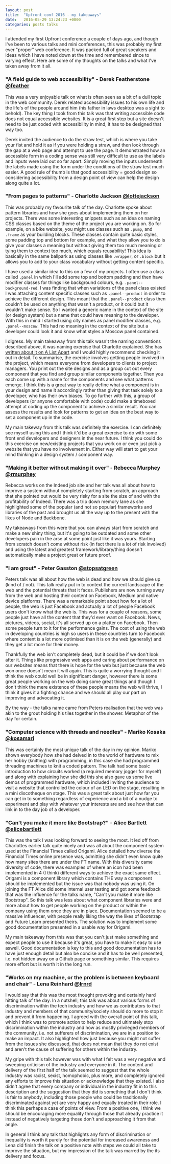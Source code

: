 ```yaml
---
layout: post
title:  "Upfront conf 2016 - my takeaways"
date:   2016-05-29 13:24:23 +0000
categories: posts talks
---
```


I attended my first Upfront conference a couple of days ago, and though I've been to various talks and mini conferences, this was probably my first ever "proper" web conference. It was packed full of great speakers and ideas which I have noted down at the time and remembered since to varying effect. Here are some of my thoughts on the talks and what I've taken away from it all.

### "A field guide to web accessibility" - Derek Featherstone [@feather](https://twitter.com/feather)
This was a very enjoyable talk on what is often seen as a bit of a dull topic in the web community. Derek related accessibility issues to his own life and the life's of the people around him (his father in laws desktop was a sight to behold). The key thing I took from this talk was that writing accessible code does not equal accessible websites. It is a great first step but a site doesn't need to be just coded with accessibility in mind, it has to be designed that way too. 

Derek invited the audience to do the straw test, which is where you take your fist and hold it as if you were holding a straw, and then look through the gap at a web page and attempt to use the page. It demonstrated how an accessible form in a coding sense was still very difficult to use as the labels and inputs were laid out so far apart. Simply moving the inputs underneath the labels made using the form under the conditions of the straw test much easier. A good rule of thumb is that good accessibility = good design so considering accessibility from a design point of view can help the design along quite a lot.

### "From pages to patterns" - Charlotte Jackson [@lottejackson](https://twitter.com/Lottejackson)
This was probably my favourite talk of the day. Charlotte spoke about pattern libraries and how she goes about implementing them on her projects. There was some interesting snippets such as an idea on naming CSS classes based on the theme of the project you are working on. So for example, on a bike website, you might use classes such as ``.pump``, and ``.frame`` as your building blocks. These classes contain quite basic styles, some padding top and bottom for example, and what they allow you to do is give your classes a meaning but without giving them too much meaning or tying them to context too much, which equals reusability! This idea is basically in the same ballpark as using classes like ``.wrapper``, or ``.block`` but it allows you to add to your class vocabulary without getting content specific. 

I have used a similar idea to this on a few of my projects. I often use a class called ``.panel`` in which I'll add some top and bottom padding and then have modifier classes for things like background colours, e.g. ``.panel--background-red``. I was finding that when variations of the panel class existed I was attaching content specific classes such as ``.panel--product`` in order to achieve the different design. This meant that the ``.panel--product`` class then couldn't be used on anything that wasn't a product, or it could but it wouldn't make sense. So I wanted a generic name in the context of the site (or design system) but a name that could have meaning to the developer. With this in mind I started using city names as panel modifier classes, e.g. ``.panel--moscow``. This had no meaning in the context of the site but a developer could look it and know what styles a Moscow panel contained.

I digress. My main takeaway from this talk wasn't the naming conventions described above, it was naming exercise that Charlotte explained. She has [written about it on A List Apart](http://alistapart.com/article/from-pages-to-patterns-an-exercise-for-everyone) and I would highly recommend checking it out in detail. To summarise, the exercise involves getting people involved in the project, which means everyone from developers to clients to project managers. You print out the site designs and as a group cut out every component that you find and group similar components together. Then you each come up with a name for the components and see what patterns emerge. I think this is a great way to really define what a component is in your design and name it accordingly rather than giving that task solely to a developer, who has their own biases. To go further with this, a group of developers (or anyone comfortable with code) could make a timeboxed attempt at coding up the component to achieve a similar result. You can assess the results and look for patterns to get an idea on the best way to set a component up in the code.

My main takeway from this talk was definitely the exercise. I can definitely see myself using this and I think it'd be a great exercise to do with some front end developers and designers in the near future. I think you could do this exercise on new/existing projects that you work on or even just pick a website that you have no involvement in. Either way will start to get your mind thinking in a design system / component way.

### "Making it better without making it over" - Rebecca Murphey [@rmurphey](https://twitter.com/rmurphey)
Rebecca works on the Indeed job site and her talk was all about how to improve a system without completely starting from scratch, an approach that she pointed out would be very risky for a site the size of and with the profitability of Indeed. There was a trip down memory lane as she highlighted some of the popular (and not so popular) frameworks and libraries of the past and brought us all the way up to the present with the likes of Node and Backbone.

My takeaways from this were that you can always start from scratch and make a new shiny thing, but it's going to be outdated and some other developers pain in the arse at some point just like it was yours. Starting from scratch doesn't come without risk (in fact there is a lot of risk involved) and using the latest and greatest framework/library/thing doesn't automatically make a project great or future proof.

### "I am grout" - Peter Gasston [@stopsatgreen](https://twitter.com/stopsatgreen)
Peters talk was all about how the web is dead and how we should give up (kind of / not). This talk really put in to context the current landscape of the web and the potential threats that it faces. Publishers are now turning away from the web and hosting their content on Facebook, Medium and native device platforms. There was a remarkable point about how for a lot of people, the web is just Facebook and actually a lot of people Facebook users don't know what the web is. This was for a couple of reasons, some people just have all the content that they'd ever want on Facebook. News, pictures, videos, social, it's all served up on a platter on Facebook. Then some people turn to it for the performance gains. The cost of using the web in developing countries is high so users in these countries turn to Facebook where content is a lot more optimised than it is on the web (generally) and they get a lot more for their money.

Thankfully the web isn't completely dead, but it could be if we don't look after it. Things like progressive web apps and caring about performance on our websites means that there is hope for the web but just because the web won once doesn't mean it will again. This is quite a worrying thought and I think the web could well be in significant danger, however there is some great people working on the web doing some great things and though I don't think the mere existence of these people means the web will thrive, I think it gives it a fighting chance and we should all play our part on improving and advocating it.

By the way - the talks name came from Peters realisation that the web was akin to the grout holding his tiles together in the shower. Metaphor of the day for certain.

### "Computer science with threads and needles" - Mariko Kosaka [@kosamari](https://twitter.com/kosamari)
This was certainly the most unique talk of the day in my opinion. Mariko shown everybody how she had delved in to the world of hardware to mix her hobby (knitting) with programming, in this case she had programmed threading machines to knit a coded pattern. The talk had some basic introduction to how circuits worked (a required memory jogger for myself) and along with explaining how she did this she also gave us some live demos of programmed hardware, which included inviting the audience to visit a website that controlled the colour of an LED on the stage, resulting in a mini discotheque on stage. This was a great talk about just how far you can get in to something regardless of experience and a bit of a nudge to experiment and play with whatever your interests are and see how that can link in to the day job of a developer.

### "Can't you make it more like Bootstrap?" - Alice Bartlett [@alicebartlett](https://twitter.com/alicebartlett)
This was the talk I was looking forward to seeing the most. It led off from Charlottes earlier talk quite nicely and was all about the component system used at the Financial Times called Origami. Alice detailed how diverse the Financial Times online presence was, admitting she didn't even know quite how many sites there are under the FT name. With this diversity came diversity of code, there was examples of where an icon had been implemented in 4 (I think) different ways to achieve the exact same effect. Origami is a component library which contains THE way a component should be implemented but the issue was that nobody was using it. On joining the FT Alice did some internal user testing and got some feedback that was the influence for the talks name, "Can't you make it more like Bootstrap". So this talk was less about what component libraries were and more about how to get people working on the product or within the company using them once they are in place. Documentation seemed to be a massive influencer, with people really liking the way the likes of Bootstrap and Future Learn presented theirs. The solution was to implement some good documentation presented in a usable way for Origami.

My main takeaway from this was that you can't just make something and expect people to use it because it's great, you have to make it easy to use aswell. Good documentation is key to this and good documentation has to have just enough detail but also be concise and it has to be well presented, i.e. not hidden away on a Github page or something similar. This requires more effort but is worth it in the long run.

### "Works on my machine, or the problem is between keyboard and chair" - Lena Reinhard [@lrnrd](https://twitter.com/lrnrd)
I would say that this was the most thought provoking and certainly hard hitting talk of the day. In a nutshell, this talk was about various forms of discrimination within the tech industry and how we as contributors to that industry and members of that community/society should do more to stop it and prevent it from happening. I agreed with the overall point of this talk, which I think was to promote action to help reduce and ultimately stop discrimination within the industry and how as mostly privileged members of the community, i.e. not sufferers of discrimination, we are in a position to make an impact. It also highlighted how just because you might not suffer from the issues she discussed, that does not mean that they do not exist and aren't the cause of suffering for others within the industry.

My gripe with this talk however was with what I felt was a very negative and sweeping criticism of the industry and everyone in it. The content and delivery of the first half of the talk seemed to suggest that the whole industry was racist, sexist, homophobic, plus more, and completely ignored any efforts to improve this situation or acknowledge that they existed. I also didn't agree that every company or individual in the industry fit in to this description and the suggestion that they did is something that I don't think is fair to anybody, including those people who could be traditionally discriminated against yet are very happy and equally treated in their role. I think this perhaps a case of points of view. From a positive one, I think we should be encouraging more equality through those that already practice it instead of negatively targeting those don't and approaching it from that angle.

In general I think any talk that highlights any form of discrimination or inequality is worth it purely for the potential for increased awareness and Lena did finish the talk on a positive note with steps we could all take to improve the situation, but my impression of the talk was marred by the its delivery and focus.

